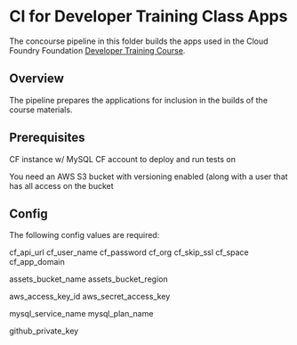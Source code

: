 # CI for Developer Training Class Apps

The concourse pipeline in this folder builds the apps used in the Cloud Foundry Foundation [Developer Training Course](https://www.cloudfoundry.org/trainings/cloud-foundry-developers-2/).

## Overview

The pipeline prepares the applications for inclusion in the builds of the course materials.


## Prerequisites


CF instance w/ MySQL
CF account to deploy and run tests on

You need an AWS S3 bucket with versioning enabled (along with a user that has all access on the bucket




## Config

The following config values are required:

cf_api_url
cf_user_name
cf_password
cf_org
cf_skip_ssl
cf_space
cf_app_domain

assets_bucket_name
assets_bucket_region

aws_access_key_id
aws_secret_access_key

mysql_service_name
mysql_plan_name

github_private_key
